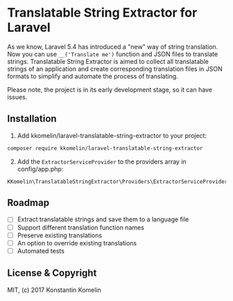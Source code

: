 # Translatable String Extractor for Laravel
As we know, Laravel 5.4 has introduced a "new" way of string translation.
Now you can use `__('Translate me')` function and JSON files to translate strings.
Translatable String Extractor is aimed to collect all translatable strings of an application and create corresponding translation files in JSON formats to simplify and automate the process of translating.

Please note, the project is in its early development stage, so it can have issues.

## Installation

1) Add kkomelin/laravel-translatable-string-extractor to your project:

```bash
composer require kkomelin/laravel-translatable-string-extractor
```

2) Add the `ExtractorServiceProvider` to the providers array in config/app.php:

```
KKomelin\TranslatableStringExtractor\Providers\ExtractorServiceProvider::class,
```

## Roadmap

- [ ] Extract translatable strings and save them to a language file
- [ ] Support different translation function names
- [ ] Preserve existing translations
- [ ] An option to override existing translations
- [ ] Automated tests

## License & Copyright

MIT, (c) 2017 Konstantin Komelin
